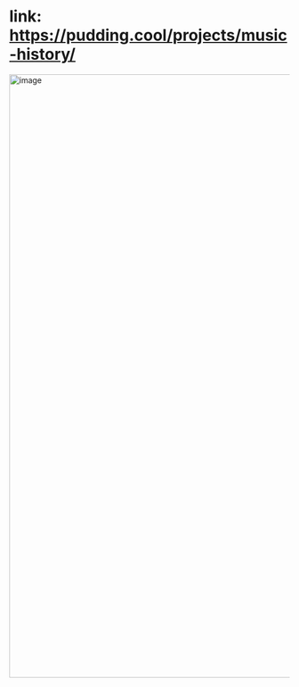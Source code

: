 # link: https://pudding.cool/projects/music-history/
<img width="1082" alt="image" src="https://github.com/QJXberry/reflections/assets/149975968/39c72d08-b99c-4ef0-b912-3c624a16cebe">
